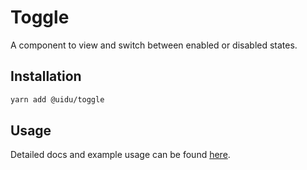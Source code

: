 # Toggle

A component to view and switch between enabled or disabled states.

## Installation

```sh
yarn add @uidu/toggle
```

## Usage

Detailed docs and example usage can be found [here](https://guidu.netlify.compackages/core/toggle).
